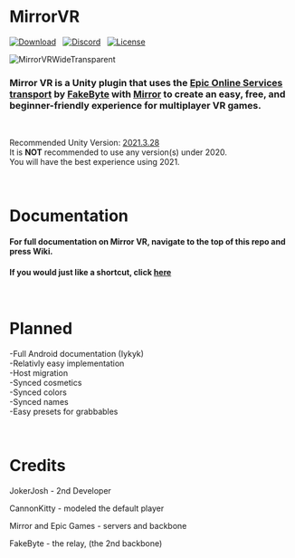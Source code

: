 # MirrorVR
[![Download](https://img.shields.io/badge/Download-blue.svg)](https://github.com/rxxyn/MirrorVR/releases) &nbsp; 
[![Discord](https://img.shields.io/badge/Discord-blue.svg)](https://discord.gg/) &nbsp; [![License](https://img.shields.io/badge/License-Apache_2.0-yellow.svg)](https://opensource.org/licenses/Apache-2.0)



![MirrorVRWideTransparent](https://github.com/rxxyn/MirrorVR/assets/113850083/4ab6122f-45bb-4550-ac9c-d39bc4b7bc71)

### Mirror VR is a Unity plugin that uses the [Epic Online Services transport](https://github.com/FakeByte/EpicOnlineTransport) by [FakeByte](https://github.com/FakeByte/) with [Mirror](https://mirror-networking.gitbook.io/docs/) to create an easy, free, and beginner-friendly experience for multiplayer VR games.

&nbsp;

Recommended Unity Version: [2021.3.28](https://unity.com/releases/editor/archive)<br />
It is **NOT** recommended to use any version(s) under 2020.<br />
You will have the best experience using 2021.<br />

&nbsp;

# Documentation

#### For full documentation on Mirror VR, navigate to the top of this repo and press Wiki.
#### If you would just like a shortcut, click [here](https://github.com/rxxyn/MirrorVR/wiki)

&nbsp;

# Planned

-Full Android documentation (Iykyk)<br />
-Relativly easy implementation  <br />
-Host migration <br />
-Synced cosmetics<br />
-Synced colors<br />
-Synced names<br />
-Easy presets for grabbables<br />


&nbsp;
# Credits

JokerJosh - 2nd Developer <br />

CannonKitty - modeled the default player <br />

Mirror and Epic Games - servers and backbone <br />

FakeByte - the relay, (the 2nd backbone) <br />
